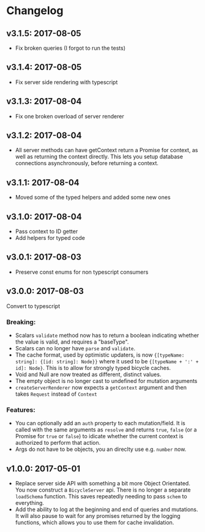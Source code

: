 # Changelog

## v3.1.5: 2017-08-05

 - Fix broken queries (I forgot to run the tests)

## v3.1.4: 2017-08-05

 - Fix server side rendering with typescript

## v3.1.3: 2017-08-04

 - Fix one broken overload of server renderer

## v3.1.2: 2017-08-04

 - All server methods can have getContext return a Promise for context, as well as returning the context directly.  This lets you setup database connections asynchronously, before returning a context.

## v3.1.1: 2017-08-04

 - Moved some of the typed helpers and added some new ones

## v3.1.0: 2017-08-04

 - Pass context to ID getter
 - Add helpers for typed code

## v3.0.1: 2017-08-03

 - Preserve const enums for non typescript consumers

## v3.0.0: 2017-08-03

Convert to typescript

### Breaking:

 - Scalars `validate` method now has to return a boolean indicating whether the value is valid, and requires a "baseType".
 - Scalars can no longer have `parse` and `validate`.
 - The cache format, used by optimistic updaters, is now `{[typeName: string]: {[id: string]: Node}}` where it used to be `{[typeName + ':' + id]: Node}`. This is to allow for strongly typed bicycle caches.
 - Void and Null are now treated as different, distinct values.
 - The empty object is no longer cast to undefined for mutation arguments
 - `createServerRenderer` now expects a `getContext` argument and then takes `Request` instead of `Context`

 ### Features:

 - You can optionally add an `auth` property to each mutation/field. It is called with the same arguments as `resolve` and returns `true`, `false` (or a Promise for `true` or `false`) to idicate whether the current context is authorized to perform that action.
 - Args do not have to be objects, you an direclty use e.g. `number` now.

## v1.0.0: 2017-05-01

 - Replace server side API with something a bit more Object Orientated. You now construct a `BicycleServer` api.  There is no longer a separate `loadSchema` function.  This saves repeatedly needing to pass `schem` to everything.
 - Add the ability to log at the beginning and end of queries and mutations. It will also pause to wait for any promises returned by the logging functions, which allows you to use them for cache invalidation.
